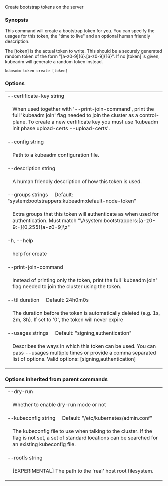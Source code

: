 <!--
The file is auto-generated from the Go source code of the component using a generic
[generator](https://github.com/kubernetes-sigs/reference-docs/). To learn how
to generate the reference documentation, please read
[Contributing to the reference documentation](/docs/contribute/generate-ref-docs/).
To update the reference content, please follow the
[Contributing upstream](/docs/contribute/generate-ref-docs/contribute-upstream/)
guide. You can file document formatting bugs against the
[reference-docs](https://github.com/kubernetes-sigs/reference-docs/) project.
-->

Create bootstrap tokens on the server

### Synopsis

This command will create a bootstrap token for you.
You can specify the usages for this token, the "time to live" and an optional human friendly description.

The [token] is the actual token to write.
This should be a securely generated random token of the form "[a-z0-9]{6}.[a-z0-9]{16}".
If no [token] is given, kubeadm will generate a random token instead.

```
kubeadm token create [token]
```

### Options

   <table style="width: 100%; table-layout: fixed;">
<colgroup>
<col span="1" style="width: 10px;" />
<col span="1" />
</colgroup>
<tbody>

<tr>
<td colspan="2">--certificate-key string</td>
</tr>
<tr>
<td></td><td style="line-height: 130%; word-wrap: break-word;"><p>When used together with '--print-join-command', print the full 'kubeadm join' flag needed to join the cluster as a control-plane. To create a new certificate key you must use 'kubeadm init phase upload-certs --upload-certs'.</p></td>
</tr>

<tr>
<td colspan="2">--config string</td>
</tr>
<tr>
<td></td><td style="line-height: 130%; word-wrap: break-word;"><p>Path to a kubeadm configuration file.</p></td>
</tr>

<tr>
<td colspan="2">--description string</td>
</tr>
<tr>
<td></td><td style="line-height: 130%; word-wrap: break-word;"><p>A human friendly description of how this token is used.</p></td>
</tr>

<tr>
<td colspan="2">--groups strings&nbsp;&nbsp;&nbsp;&nbsp;&nbsp;Default: "system:bootstrappers:kubeadm:default-node-token"</td>
</tr>
<tr>
<td></td><td style="line-height: 130%; word-wrap: break-word;"><p>Extra groups that this token will authenticate as when used for authentication. Must match &quot;\Asystem:bootstrappers:[a-z0-9:-]{0,255}[a-z0-9]\z&quot;</p></td>
</tr>

<tr>
<td colspan="2">-h, --help</td>
</tr>
<tr>
<td></td><td style="line-height: 130%; word-wrap: break-word;"><p>help for create</p></td>
</tr>

<tr>
<td colspan="2">--print-join-command</td>
</tr>
<tr>
<td></td><td style="line-height: 130%; word-wrap: break-word;"><p>Instead of printing only the token, print the full 'kubeadm join' flag needed to join the cluster using the token.</p></td>
</tr>

<tr>
<td colspan="2">--ttl duration&nbsp;&nbsp;&nbsp;&nbsp;&nbsp;Default: 24h0m0s</td>
</tr>
<tr>
<td></td><td style="line-height: 130%; word-wrap: break-word;"><p>The duration before the token is automatically deleted (e.g. 1s, 2m, 3h). If set to '0', the token will never expire</p></td>
</tr>

<tr>
<td colspan="2">--usages strings&nbsp;&nbsp;&nbsp;&nbsp;&nbsp;Default: "signing,authentication"</td>
</tr>
<tr>
<td></td><td style="line-height: 130%; word-wrap: break-word;"><p>Describes the ways in which this token can be used. You can pass --usages multiple times or provide a comma separated list of options. Valid options: [signing,authentication]</p></td>
</tr>

</tbody>
</table>

### Options inherited from parent commands

   <table style="width: 100%; table-layout: fixed;">
<colgroup>
<col span="1" style="width: 10px;" />
<col span="1" />
</colgroup>
<tbody>

<tr>
<td colspan="2">--dry-run</td>
</tr>
<tr>
<td></td><td style="line-height: 130%; word-wrap: break-word;"><p>Whether to enable dry-run mode or not</p></td>
</tr>

<tr>
<td colspan="2">--kubeconfig string&nbsp;&nbsp;&nbsp;&nbsp;&nbsp;Default: "/etc/kubernetes/admin.conf"</td>
</tr>
<tr>
<td></td><td style="line-height: 130%; word-wrap: break-word;"><p>The kubeconfig file to use when talking to the cluster. If the flag is not set, a set of standard locations can be searched for an existing kubeconfig file.</p></td>
</tr>

<tr>
<td colspan="2">--rootfs string</td>
</tr>
<tr>
<td></td><td style="line-height: 130%; word-wrap: break-word;"><p>[EXPERIMENTAL] The path to the 'real' host root filesystem.</p></td>
</tr>

</tbody>
</table>

